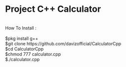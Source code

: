 # Project C++ Calculator
<br>
How To Install :<br>
<br>
$pkg install g++<br>
$git clone https://github.com/davizofficial/CalculatorCpp<br>
$cd CalculatorCpp<br>
$chmod 777 calculator.cpp<br>
$./calculator.cpp<br>
